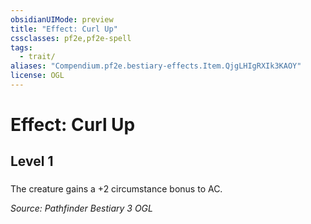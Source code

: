 ```yaml
---
obsidianUIMode: preview
title: "Effect: Curl Up"
cssclasses: pf2e,pf2e-spell
tags:
  - trait/
aliases: "Compendium.pf2e.bestiary-effects.Item.QjgLHIgRXIk3KAOY"
license: OGL
---
```

# Effect: Curl Up
## Level 1
### 






The creature gains a +2 circumstance bonus to AC.

*Source: Pathfinder Bestiary 3*
*OGL*